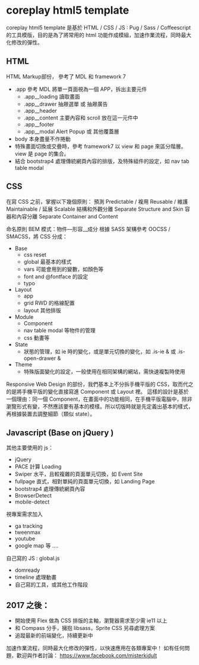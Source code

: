 # coreplay html5 template

coreplay html5 template 是基於 HTML / CSS / JS : Pug / Sass / Coffeescript 的工具模版，目的是為了將常用的 html 功能作成模組，加速作業流程，同時最大化修改的彈性。

## HTML

HTML Markup部份， 參考了 MDL 和 framework 7

* .app 參考 MDL 將單一頁面視為一個 APP，拆出主要元件
    * .app__loading 讀取畫面
    * .app__drawer 抽屜選單 或 抽屜廣告
    * .app__header
    * .app__content 主要內容和 scroll 放在這一元件中
    * .app__footer
    * .app__modal Alert Popup 或 其他覆蓋層
* body 本身盡量不作捲動
* 特殊畫面切換或交疊時，參考 framework7 以 view 和 page 來區分階層。view 是 page 的集合。
* 結合 bootstrap4 處理傳統網頁內容的排版，及特殊組件的設定，如 nav tab table modal

## CSS

在寫 CSS 之前，掌握以下幾個原則：
預測 Predictable / 複用 Reusable / 維護 Maintainable / 延展 Scalable
結構和外觀分離 Separate Structure and Skin
容器和內容分離 Separate Container and Content

命名原則 BEM 模式：物件—形容__成分
根據 SASS 架構參考 OOCSS / SMACSS，將 CSS 分成：
* Base
    * css reset
    * global 最基本的樣式
    * vars 可能會用到的變數，如顏色等
    * font and @fontface 的設定
    * typo
* Layout
    * app
    * grid RWD 的格線配置
    * layout 其他排版
* Module
    * Component
    * nav table modal 等物件的管理
    * css 動畫等
* State
    * 狀態的管理，如 ie 時的變化，或是單元切換的變化，如 .is-ie & 或 .is-open-drawer &
* Theme
    * 特殊版面變化的設定，一般使用在相同架構的網站，需快速複製時使用

Responsive Web Design 的部份，我們基本上不分拆手機平版的 CSS，取而代之的是將手機平版的變化直接寫進 Component 或 Layout 裡。
這樣的設計是基於一個理由：同一個 Component，在畫面中的功能相同，在手機平版電腦中，除非瀏覽形式有變，不然應該要有基本的模樣。所以切版時就是先定義出基本的樣式，再根據裝置去調整細節（類似 state）。

## Javascript (Base on jQuery )

其他主要使用的 js：
* jQuery
* PACE 計算 Loading
* Swiper 水平，且較複雜的頁面單元切換，如 Event Site
* fullpage 直式，相對單純的頁面單元切換，如 Landing Page
* bootstrap4 處理傳統網頁內容
* BrowserDetect
* mobile-detect

視專案需求加入
* ga tracking
* tweenmax
* youtube
* google map 等 ….

自己寫的 JS : global.js
* domready
* timeline 處理動畫
* 自己寫的工具，或其他工作階段

## 2017 之後：

* 開始使用 Flex 做為 CSS 排版的主軸，瀏覽器需求至少需 ie11 以上
* 和 Compass 分手，擁抱 libsass，Sprite CSS 另尋處理方案
* 追蹤最新的前端變化，持續更新中

加速作業流程，同時最大化修改的彈性，以快速應用在各類專案中！
如有任何問題，歡迎與作者討論：
https://www.facebook.com/misterkidult